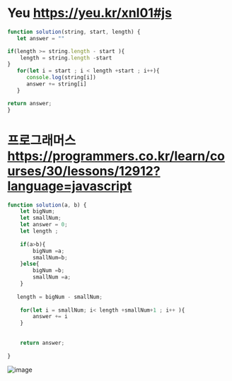 # Yeu    https://yeu.kr/xnI01#js

```javascript
function solution(string, start, length) {
   let answer = ""

if(length >= string.length - start ){
    length = string.length -start
}
   for(let i = start ; i < length +start ; i++){
      console.log(string[i])
      answer += string[i]
   }

return answer;
}
```



# 프로그래머스  https://programmers.co.kr/learn/courses/30/lessons/12912?language=javascript

```javascript
function solution(a, b) {
    let bigNum;
    let smallNum;
    let answer = 0;
    let length ;
    
    if(a>b){
        bigNum =a;
        smallNum=b;
    }else{
        bigNum =b;
        smallNum =a;
    }
    
   length = bigNum - smallNum;
    
    for(let i = smallNum; i< length +smallNum+1 ; i++ ){  
        answer += i
    }
    
    
    return answer;
    
}
```
![image](https://user-images.githubusercontent.com/43168019/116808932-82918e80-ab76-11eb-9372-49d670c948dd.png)
